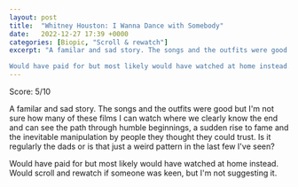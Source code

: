 ```yaml
---
layout: post
title:  "Whitney Houston: I Wanna Dance with Somebody"
date:   2022-12-27 17:39 +0000
categories: [Biopic, "Scroll & rewatch"]
excerpt: "A familar and sad story. The songs and the outfits were good but I'm not sure how many of these films I can watch where we clearly know the end and can see the path through humble beginnings, a sudden rise to fame and the inevitable manipulation by people they thought they could trust. Is it regularly the dads or is that just a weird pattern in the last few I've seen?

Would have paid for but most likely would have watched at home instead. Would scroll and rewatch if someone was keen, but I'm not suggesting it."
---
```

Score: 5/10 

A familar and sad story. The songs and the outfits were good but I'm not sure how many of these films I can watch where we clearly know the end and can see the path through humble beginnings, a sudden rise to fame and the inevitable manipulation by people they thought they could trust. Is it regularly the dads or is that just a weird pattern in the last few I've seen?

Would have paid for but most likely would have watched at home instead. Would scroll and rewatch if someone was keen, but I'm not suggesting it.